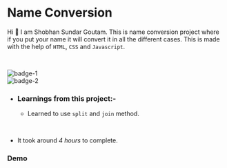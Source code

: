 # Name Conversion

Hi 👋 I am Shobhan Sundar Goutam. This is name conversion project where if you put your name it will convert it in all the different cases. This is made with the help of `HTML`, `CSS` and `Javascript`.

<br>

![badge-1](https://img.shields.io/badge/HTML-CSS-blue)
<br>
![badge-2](https://img.shields.io/badge/-Javascript-yellow)

- ### Learnings from this project:-

  - Learned to use `split` and `join` method.

<br>

- It took around _4 hours_ to complete.

<!-- - Live Link:- [Accordion](https://accordion-fsjs.netlify.app/) -->

### Demo


